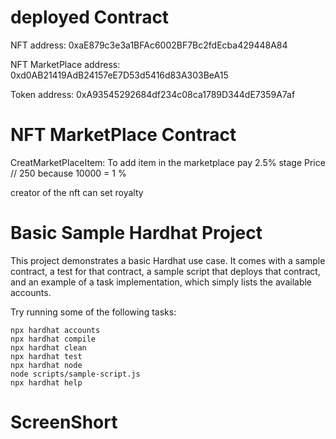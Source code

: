 # deployed Contract
NFT address: 0xaE879c3e3a1BFAc6002BF7Bc2fdEcba429448A84

NFT MarketPlace address: 0xd0AB21419AdB24157eE7D53d5416d83A303BeA15

Token address: 0xA93545292684df234c08ca1789D344dE7359A7af



# NFT MarketPlace Contract
CreatMarketPlaceItem: 
To add item in the marketplace pay 2.5% stage Price // 250 because 10000 = 1 %

creator of the nft can set  royalty 

# Basic Sample Hardhat Project

This project demonstrates a basic Hardhat use case. It comes with a sample contract, a test for that contract, a sample script that deploys that contract, and an example of a task implementation, which simply lists the available accounts.

Try running some of the following tasks:

```shell
npx hardhat accounts
npx hardhat compile
npx hardhat clean
npx hardhat test
npx hardhat node
node scripts/sample-script.js
npx hardhat help
```

# ScreenShort



